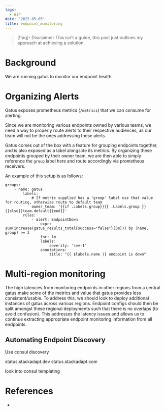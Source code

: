 ```yaml
---
tags:
  - WIP
date: "2025-05-05"
title: endpoint_monitoring
---
```


> [!faq]- Disclaimer: 
> This isn't a guide, this post just outlines my approach at achieving a solution.

# Background

We are running gatus to monitor our endpoint health.

# Organizing Alerts

Gatus exposes prometheus metrics (`/metrics`) that we can consume for alerting.

Since we are monitoring various endpoints owned by various teams, we need a way to properly route alerts to their respective audiences, as our team will not be the ones addressing these alerts.

Gatus comes out of the box with a feature for grouping endpoints together, and is also exposed as a label alongside its metrics. By organizing these endpoints grouped by their owner team, we are then able to simply reference the `group` label here and route accordingly via prometheus receivers.

An example of this setup is as follows:

```
groups:
	- name: gatus
		labels:
			# If metric supplied has a 'group' label use that value for routing, otherwise route to default team
			owner_team: '{{if .Labels.group}}{{ .Labels.group }}{{else}}team.default{{end}}'
		rules:
			- alert: EndpointDown
				expr: sum(increase(gatus_results_total{success="false"}[5m])) by (name, group) >= 3
				for: 1m
				labels:
					severity: 'sev-1'
				annotations:
					title: "{{ $labels.name }} endpoint is down"
```

# Multi-region monitoring

The high latencies from monitoring endpoints in other regions from a central gatus make some of the metrics and value that gatus provides less consistent/usable. To address this, we should look to deploy additional instances of gatus across various regions. Endpoint configs should then be split amongst these regional deployments such that there is no overlaps (to avoid confusion). This addresses the latency issues and allows us to continue extracting appropriate endpoint monitoring information from all endpoints.

## Automating Endpoint Discovery

Use consul discovery

status.stackadapt.dev
status.stackadapt.com

look into consul templating

# References

- 
